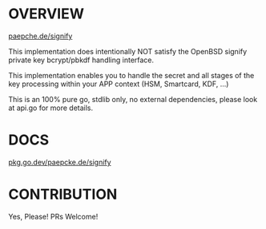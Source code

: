# OVERVIEW

[paepche.de/signify](https://paepcke.de/signify)

This implementation does intentionally NOT satisfy the OpenBSD signify
private key bcrypt/pbkdf handling interface.

This implementation enables you to handle the secret and all stages of 
the key processing within your APP context (HSM, Smartcard, KDF, ...)

This is an 100% pure go, stdlib only, no external dependencies,
please look at api.go for more details.

# DOCS

[pkg.go.dev/paepcke.de/signify](https://pkg.go.dev/paepcke.de/signify)

# CONTRIBUTION

Yes, Please! PRs Welcome! 
